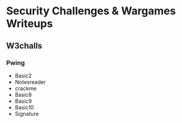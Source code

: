 # Security Challenges & Wargames Writeups

## W3challs
### Pwing

- Basic2
- Notesreader
- crackme
- Basic8
- Basic9
- Basic10
- Signature

  


